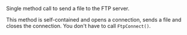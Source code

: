 ﻿Single method call to send a file to the FTP server.

This method is self-contained and opens a connection, sends a file and closes the connection. You don't have to call `FtpConnect()`.